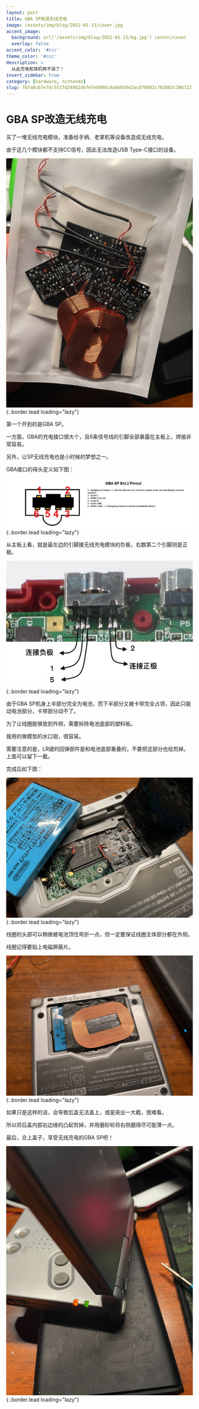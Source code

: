 ```yaml
---
layout: post
title: GBA SP改造无线充电
image: /assets/img/blog/2022-01-13/cover.jpg
accent_image: 
  background: url('/assets/img/blog/2022-01-13/bg.jpg') center/cover
  overlay: false
accent_color: '#ccc'
theme_color: '#ccc'
description: >
  从此充电和耳机两不误了！
invert_sidebar: true
category: [hardware, nintendo]
slug: 7b7a8c67e7dc5517d24982de7e7e6986c9a0e93642acd79882c761883c386722
---
```


# GBA SP改造无线充电

买了一堆无线充电模块，准备给手柄、老掌机等设备改造成无线充电。

由于这几个模块都不支持CC信号，因此无法改造USB Type-C接口的设备。

![](/assets/img/blog/2022-01-13/1.jpg){:.border.lead loading="lazy"}

第一个开到的是GBA SP。

一方面，GBA的充电接口很大个，且6条信号线的引脚全部暴露在主板上，焊接非常容易。

另外，让SP无线充电也是小时候的梦想之一。

GBA接口的母头定义如下图：

![](/assets/img/blog/2022-01-13/2.jpg){:.border.lead loading="lazy"}

从主板上看，就是最左边的引脚接无线充电模块的负极，右数第二个引脚则是正极。

![](/assets/img/blog/2022-01-13/3.jpg){:.border.lead loading="lazy"}

由于GBA SP机身上半部分完全为电池，而下半部分又被卡带完全占领，因此只能动电池部分，卡带部分动不了。

为了让线圈能够放到外侧，需要拆除电池底部的塑料板。

我用的做模型的水口钳，很容易。

需要注意的是，LR键的回弹部件是和电池底部重叠的，不要把这部分也给剪掉。上面可以留下一截。

完成后如下图：

![](/assets/img/blog/2022-01-13/4.jpg){:.border.lead loading="lazy"}

线圈的头部可以稍微被电池顶住弯折一点，但一定要保证线圈主体部分都在外侧。

线圈记得要贴上电磁屏蔽片。

![](/assets/img/blog/2022-01-13/5.jpg){:.border.lead loading="lazy"}

如果只是这样的话，会导致后盖无法盖上，或是突出一大截，很难看。

所以将后盖内部右边缘的凸起剪掉，并用磨砂轮将右侧磨得尽可能薄一点。

最后，合上盖子，享受无线充电的GBA SP吧！

![](/assets/img/blog/2022-01-13/6.jpg){:.border.lead loading="lazy"}

